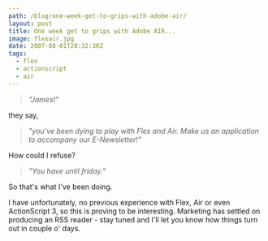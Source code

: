```yaml
---
path: /blog/one-week-get-to-grips-with-adobe-air/
layout: post
title: One week get to grips with Adobe AIR...
image: flexair.jpg
date: 2007-08-01T20:32:30Z
tags:
  - flex
  - actionscript
  - air
---
```


> _"James!"_

they say,

> _"you've been dying to play with Flex and Air. Make us an application to accompany our E-Newsletter!"_

How could I refuse?

> _"You have until friday."_

So that's what I've been doing.

I have unfortunately, no previous experience with Flex, Air or even ActionScript 3, so this is proving to be interesting. Marketing has settled on producing an RSS reader - stay tuned and I'll let you know how things turn out in couple o' days.
